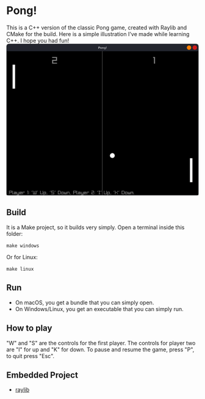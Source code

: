 # Pong!
This is a C++ version of the classic Pong game, created with Raylib and CMake for the build. Here is a simple illustration I've made while learning C++. I hope you had fun!
![screenshot](assets/img/screenshot.png)

## Build
It is a Make project, so it builds very simply. Open a terminal inside this folder:
```shell
make windows
```
Or for Linux:
```shell
make linux
```

## Run
* On macOS, you get a bundle that you can simply open.
* On Windows/Linux, you get an executable that you can simply run.

## How to play
"W" and "S" are the controls for the first player. The controls for player two are "I" for up and "K" for down. To pause and resume the game, press "P", to quit press "Esc".

## Embedded Project
* [raylib](https://github.com/raysan5/raylib)
